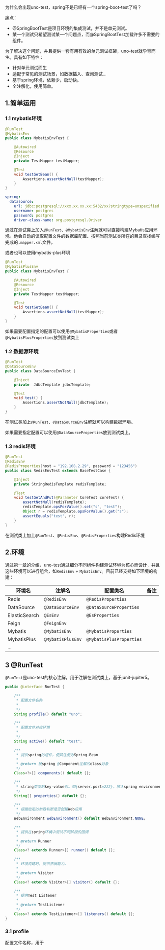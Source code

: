为什么会出现uno-test，spring不是已经有一个spring-boot-test了吗？

痛点：

- @SpringBootTest是项目环境的集成测试，并不是单元测试。
- 某一个测试只希望测试某一个问题点，而@SpringBootTest加载许多不需要的组件。

为了解决这个问题，并且提供一套有用有效的单元测试框架，uno-test就孕育而生。具有如下特性：

- 针对单元测试而生
- 适配于常见的测试场景，如数据插入、查询测试...
- 基于spring环境，依赖少，启动快。
- 全注解化，使用简单。

## 1.简单运用

### 1.1 mybatis环境

```java
@RunTest
@MybatisEnv
public class MybatisEnvTest {

    @Autowired
    @Resource
    @Inject
    private TestMapper testMapper;

    @Test
    void testGetBean() {
        Assertions.assertNotNull(testMapper);
    }
}
```

```yaml
spring:
  datasource:
    url: jdbc:postgresql://xxx.xx.xx.xx:5432/xx?stringtype=unspecified
    username: postgres
    password: postgres
    driver-class-name: org.postgresql.Driver

```

通过在测试类上加入`@RunTest`、`@MybatisEnv`注解就可以直接构建Mybatis应用环境。他会自动的读取配置文件的数据库配置、按照当前测试类所在的目录查找编写完成的`.mapper.xml`文件。

或者也可以使用mybatis-plus环境

```java
@RunTest
@MybatisPlusEnv
public class MybatisEnvTest {

    @Autowired
    @Resource
    @Inject
    private TestMapper testMapper;

    @Test
    void testGetBean() {
        Assertions.assertNotNull(testMapper);
    }
}
```

如果需要配置指定的配置可以使用`@MybatisProperties`或者`@MybatisPlusProperties`放到测试类上

### 1.2 数据源环境

```java
@RunTest
@DataSourceEnv
public class DataSourceEnvTest {

    @Inject
    private  JdbcTemplate jdbcTemplate;

    @Test
    void test() {
        Assertions.assertNotNull(jdbcTemplate);
    }
}
```

在测试类加上`@RunTest`、`@DataSourceEnv`注解就可以构建数据环境。

如果需要指定配置可以使用`@DataSourceProperties`放到测试类上。

### 1.3 redis环境

```java
@RunTest
@RedisEnv
@RedisProperties(host = "192.168.2.29", password = "123456")
public class RedisEnvTest extends BaseTestCase {

    @Inject
    private StringRedisTemplate redisTemplate;

    @Test
    void testGetAndPut(@Parameter CoreTest coreTest) {
        assertNotNull(redisTemplate);
        redisTemplate.opsForValue().set("s", "test");
        Object r = redisTemplate.opsForValue().get("s");
        assertEquals("test", r);
    }
}
```

在测试类上加上`@RunTest`、`@RedisEnv`、`@RedisProperties`构建Redis环境



## 2.环境

通过第一章的介绍，uno-test通过细分不同组件构建测试环境为核心而设计，并且这些环境可以进行组合，如`RedisEnv` + `MybatisEnv`。目前已经支持如下环境的构建：

| 环境名        | 注解名            | 配置类名                 | 备注 |
| ------------- | ----------------- | ------------------------ | ---- |
| Redis         | `@RedisEnv`       | `@RedisProperties`       |      |
| DataSource    | `@DataSourceEnv`  | `@DataSourceProperties`  |      |
| ElasticSearch | `@EsEnv`          | `@EsProperties`          |      |
| Feign         | `@FeignEnv`       |                          |      |
| Mybatis       | `@MybatisEnv`     | `@MybatisProperties`     |      |
| MybatisPlus   | `@MybatisPlusEnv` | `@MybatisPlusProperties` |      |
| ...           |                   |                          |      |

## 3 @RunTest

`@RunTest`是uno-test的核心注解，用于注解在测试类上，基于junit-jupiter5。

```java
public @interface RunTest {

    /**
     * 配置文件名称
     *
     */
    String profile() default "uno";

    /**
     * 配置文件对应环境
     *
     */
    String active() default "test";

    /**
     * 提供spring的组件，使其注册为Spring-Bean
     *
     * @return 被spring @Component注解的class对象
     */
    Class<?>[] components() default {};

    /**
     * string类型的key-value对。如{server.port=222}。放入spring environment
     */
    String[] properties() default {};

    /**
     * 根据给定的参数判断是否创建Web应用
     */
    WebEnvironment webEnvironment() default WebEnvironment.NONE;

    /**
     * 提供在spring环境中测试不同阶段的回调
     *
     * @return Runner
     */
    Class<? extends Runner>[] runner() default {};

    /**
     * 环境构建时，提供拓展能力。
     *
     * @return Visitor
     */
    Class<? extends Visitor>[] visitor() default {};

    /**
     * 提供Test Listener
     *
     * @return TestListener
     */
    Class<? extends TestListener>[] listeners() default {};
}
```

### 3.1 profile

配置文件名称，用于